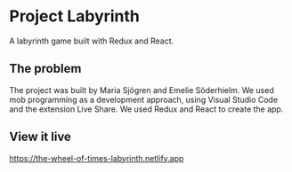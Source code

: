# Project Labyrinth

A labyrinth game built with Redux and React.

## The problem

The project was built by Maria Sjögren and Emelie Söderhielm. We used mob programming as a development approach, using Visual Studio Code and the extension Live Share. We used Redux and React to create the app.

## View it live

https://the-wheel-of-times-labyrinth.netlify.app 
